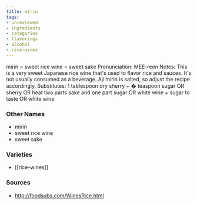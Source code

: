 ```yaml
---
title: mirin
tags:
- unreviewed
- ingredients
- categories
- flavorings
- alcohol
- rice-wines
---
```

mirin = sweet rice wine = sweet sake Pronunciation: MEE-reen Notes: This is a very sweet Japanese rice wine that's used to flavor rice and sauces. It's not usually consumed as a beverage. Aji mirin is salted, so adjust the recipe accordingly. Substitutes: 1 tablespoon dry sherry + � teaspoon sugar OR sherry OR heat two parts sake and one part sugar OR white wine + sugar to taste OR white wine

### Other Names

* mirin
* sweet rice wine
* sweet sake

### Varieties

* [[rice-wines]]

### Sources
* http://foodsubs.com/WinesRice.html
